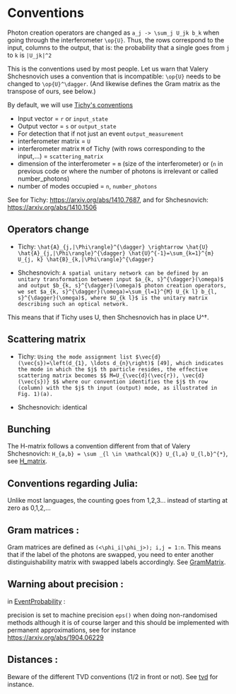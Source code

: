 # Conventions

Photon creation operators are changed as
``a_j -> \sum_j U_jk b_k``
when going through the interferometer ``\op{U}``.
Thus, the rows correspond to the input, columns to the output, that is: the probability that a single goes from `j` to `k` is ``|U_jk|^2``

This is the conventions used by most people. Let us warn that Valery Shchesnovich uses a convention that is incompatible: ``\op{U}`` needs to be changed to ``\op{U}^\dagger``. (And likewise defines the Gram matrix as the transpose of ours, see below.)

By default, we will use [Tichy's conventions](https://arxiv.org/abs/1312.4266)
* Input vector = `r` or `input_state`
* Output vector = `s` or `output_state`
* For detection that if not just an event `output_measurement`
* interferometer matrix = `U`
* interferometer matrix `M` of Tichy (with rows corresponding to the input,...) = `scattering_matrix`
* dimension of the interferometer = `m` (size of the interferometer) or (`n` in previous code
or where the number of photons is irrelevant or called number_photons)
* number of modes occupied = `n`, `number_photons`

See for Tichy: https://arxiv.org/abs/1410.7687, and for Shchesnovich: https://arxiv.org/abs/1410.1506

## Operators change

* Tichy: ```\hat{A}_{j,|\Phi\rangle}^{\dagger} \rightarrow \hat{U} \hat{A}_{j,|\Phi\rangle}^{\dagger} \hat{U}^{-1}=\sum_{k=1}^{m} U_{j, k} \hat{B}_{k,|\Phi\rangle}^{\dagger}```

* Shchesnovich: ```A spatial unitary network can be defined by an unitary transformation between input $a_{k, s}^{\dagger}(\omega)$ and output $b_{k, s}^{\dagger}(\omega)$ photon creation operators, we set $a_{k, s}^{\dagger}(\omega)=\sum_{l=1}^{M} U_{k l} b_{l, s}^{\dagger}(\omega)$, where $U_{k l}$ is the unitary matrix describing such an optical network.```

This means that if Tichy uses U, then Shchesnovich has in place U^†.

## Scattering matrix

* Tichy: ```Using the mode assignment list $\vec{d}(\vec{s})=\left(d_{1}, \ldots d_{n}\right)$ [49], which indicates the mode in which the $j$ th particle resides, the effective scattering matrix becomes
$$
M=U_{\vec{d}(\vec{r}), \vec{d}(\vec{s})}
$$
where our convention identifies the $j$ th row (column) with the $j$ th input (output) mode, as illustrated in Fig. 1)(a).```

* Shchesnovich: identical

## Bunching

The H-matrix follows a convention different from that of Valery Shchesnovich: `H_{a,b} = \sum _{l \in \mathcal{K}} U_{l,a} U_{l,b}^{*}`, see [H_matrix](@ref).


## Conventions regarding Julia:

  Unlike most languages, the counting goes from 1,2,3... instead of starting at
  zero as 0,1,2,...

## Gram matrices :

  Gram matrices are defined as ``(<\phi_i|\phi_j>); i,j = 1:n``. This means that if the label of the photons are swapped, you need to enter another distinguishability matrix with swapped labels accordingly. See [GramMatrix](@ref).

## Warning about precision :

  in [EventProbability](@ref) :

  precision is set to machine precision `eps()` when doing non-randomised methods
  although it is of course larger and this should be implemented
  with permanent approximations, see for instance
  https://arxiv.org/abs/1904.06229

## Distances :

  Beware of the different TVD conventions (1/2 in front or not). See [tvd](@ref) for instance.
